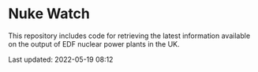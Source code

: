 # Nuke Watch

This repository includes code for retrieving the latest information available on the output of EDF nuclear power plants in the UK.

Last updated: 2022-05-19 08:12